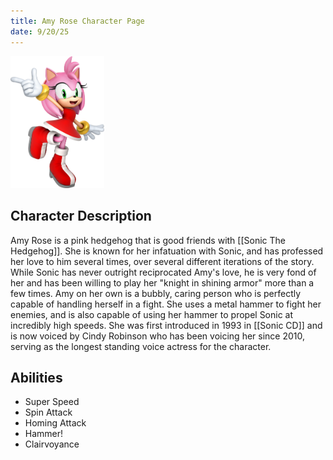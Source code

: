```yaml
---
title: Amy Rose Character Page
date: 9/20/25
---
```


<img src="AMYROSEMAIN.jpg" width="150">




## Character Description

Amy Rose is a pink hedgehog that is good friends with [[Sonic The Hedgehog]]. She is known for her infatuation with Sonic, and has professed her love to him several times, over several different iterations of the story. While Sonic has never outright reciprocated Amy's love, he is very fond of her and has been willing to play her "knight in shining armor" more than a few times. Amy on her own is a bubbly, caring person who is perfectly capable of handling herself in a fight. She uses a metal hammer to fight her enemies, and is also capable of using her hammer to propel Sonic at incredibly high speeds. She was first introduced in 1993 in [[Sonic CD]] and is now voiced by Cindy Robinson who has been voicing her since 2010, serving as the longest standing voice actress for the character.

## Abilities

- Super Speed
- Spin Attack
- Homing Attack
- Hammer!
- Clairvoyance
